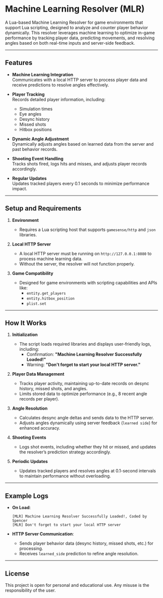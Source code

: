 # Machine Learning Resolver (MLR)

A Lua-based Machine Learning Resolver for game environments that support Lua scripting, designed to analyze and counter player behavior dynamically. This resolver leverages machine learning to optimize in-game performance by tracking player data, predicting movements, and resolving angles based on both real-time inputs and server-side feedback.

---

## Features

- **Machine Learning Integration**  
  Communicates with a local HTTP server to process player data and receive predictions to resolve angles effectively.

- **Player Tracking**  
  Records detailed player information, including:
  - Simulation times
  - Eye angles
  - Desync history
  - Missed shots
  - Hitbox positions

- **Dynamic Angle Adjustment**  
  Dynamically adjusts angles based on learned data from the server and past behavior records.

- **Shooting Event Handling**  
  Tracks shots fired, logs hits and misses, and adjusts player records accordingly.

- **Regular Updates**  
  Updates tracked players every 0.1 seconds to minimize performance impact.

---

## Setup and Requirements

1. **Environment**  
   - Requires a Lua scripting host that supports `gamesense/http` and `json` libraries.  

2. **Local HTTP Server**  
   - A local HTTP server must be running on `http://127.0.0.1:8080` to process machine learning data.  
   - Without the server, the resolver will not function properly.

3. **Game Compatibility**  
   - Designed for game environments with scripting capabilities and APIs like:
     - `entity.get_players`
     - `entity.hitbox_position`
     - `plist.set`

---

## How It Works

1. **Initialization**  
   - The script loads required libraries and displays user-friendly logs, including:
     - Confirmation: **"Machine Learning Resolver Successfully Loaded!"**
     - Warning: **"Don't forget to start your local HTTP server."**

2. **Player Data Management**  
   - Tracks player activity, maintaining up-to-date records on desync history, missed shots, and angles.
   - Limits stored data to optimize performance (e.g., 8 recent angle records per player).

3. **Angle Resolution**  
   - Calculates desync angle deltas and sends data to the HTTP server.
   - Adjusts angles dynamically using server feedback (`learned side`) for enhanced accuracy.

4. **Shooting Events**  
   - Logs shot events, including whether they hit or missed, and updates the resolver’s prediction strategy accordingly.

5. **Periodic Updates**  
   - Updates tracked players and resolves angles at 0.1-second intervals to maintain performance without overloading.

---

## Example Logs

- **On Load**:  
  ```
  [MLR] Machine Learning Resolver Successfully Loaded!, Coded by Spencer
  [MLR] Don't forget to start your local HTTP server
  ```

- **HTTP Server Communication**:  
  - Sends player behavior data (desync history, missed shots, etc.) for processing.  
  - Receives `learned_side` prediction to refine angle resolution.

---


## License

This project is open for personal and educational use. Any misuse is the responsibility of the user.

